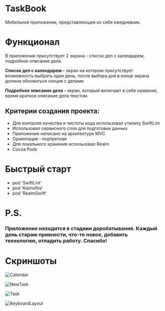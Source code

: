 # TaskBook

 Мобильное приложение, представляющее из себя ежедневник.

# Функционал

В приложении присутствует 2 экрана - список дел с календарем, подробное описание дела.
<!-- <img src="[drawing.jpg](https://github.com/Sergey-Shteyman/Calendar-TaskBook/blob/main/Screenshots/Снимок%20экрана%202022-05-24%20в%2017.23.26.png)" alt="drawing" width="200"/> -->

<!-- <img src="(https://github.com/Sergey-Shteyman/Calendar-TaskBook/blob/main/Screenshots/Снимок%20экрана%202022-05-24%20в%2017.23.10.png)" width="200" height="200" /> -->

**Список дел с календарем -** экран на котором присутствует возможность выбрать один день, после выбора дня в конце экрана должна обновиться секция с делами

**Подробное описание дела -** экран, который включает в себя название, время краткое описание дела текстом.

## Критерии создания проекта: 

 + Для контроля качества и чистоты кода использовал утилиту SwiftLint
 + Использовал сервисного слоя для подготовки данных
 + Приложение написано на архитектуре MVC
 + Ориентация - портретная
 + Для локального хранения использовал Realm
 + Cocoa Pods

# Быстрый старт

 + pod 'SwiftLint' 
 + pod 'Alamofire'
 + pod 'RealmSwift'

# P.S.

### Приложение находится в стадиии доробатывания. Каждый день стараю привнести, что-то новое, добавить технологию, отладить работу. Спасибо!

# Скриншоты 
![Calendar](https://github.com/Sergey-Shteyman/Calendar-TaskBook/blob/main/Screenshots/Снимок%20экрана%202022-05-24%20в%2017.23.10.png)

![NewTask](https://github.com/Sergey-Shteyman/Calendar-TaskBook/blob/main/Screenshots/Снимок%20экрана%202022-05-24%20в%2017.36.45.png)

![Task](https://github.com/Sergey-Shteyman/Calendar-TaskBook/blob/main/Screenshots/Снимок%20экрана%202022-05-24%20в%2017.23.26.png)

![KeyboardLayout](https://github.com/Sergey-Shteyman/Calendar-TaskBook/blob/main/Screenshots/Снимок%20экрана%202022-05-24%20в%2017.23.39.png)
